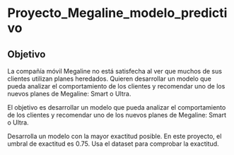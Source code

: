 # Proyecto_Megaline_modelo_predictivo

## Objetivo
La compañía móvil Megaline no está satisfecha al ver que muchos de sus clientes utilizan planes heredados. Quieren desarrollar un modelo que pueda analizar el comportamiento de los clientes y recomendar uno de los nuevos planes de Megaline: Smart o Ultra.

El objetivo es desarrollar un modelo que pueda analizar el comportamiento de los clientes y recomendar uno de los nuevos planes de Megaline: Smart o Ultra.

Desarrolla un modelo con la mayor exactitud posible. En este proyecto, el umbral de exactitud es 0.75. Usa el dataset para comprobar la exactitud.
